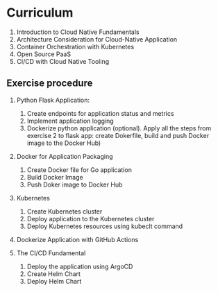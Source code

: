 # Curriculum

1. Introduction to Cloud Native Fundamentals
2. Architecture Consideration for Cloud-Native Application
3. Container Orchestration with Kubernetes
4. Open Source PaaS
5. CI/CD with Cloud Native Tooling

## Exercise procedure

1. Python Flask Application:
    1. Create endpoints for application status and metrics
    2. Implement application logging
    3. Dockerize python application (optional). Apply all the steps from exercise 2 to flask app: create Dokerfile, build and push Docker image to the Docker Hub)

2. Docker for Application Packaging
    1. Create Docker file for Go application
    2. Build Docker Image
    3. Push Doker image to Docker Hub

3. Kubernetes
    1. Create Kubernetes cluster
    2. Deploy application to the Kubernetes cluster
    3. Deploy Kubernetes resources using kubeclt command

4. Dockerize Application with GitHub Actions

5. The CI/CD Fundamental
    1. Deploy the application using ArgoCD
    2. Create Helm Chart
    3. Deploy Helm Chart
